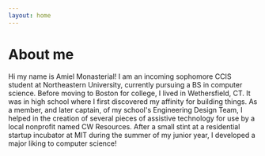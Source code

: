 ```yaml
---
layout: home
---
```

# About me

Hi my name is Amiel Monasterial! I am an incoming sophomore CCIS student at Northeastern University, currently pursuing a BS in computer science. Before moving to Boston for college, I lived in Wethersfield, CT. It was in high school where I first discovered my affinity for building things. As a member, and later captain, of my school's Engineering Design Team, I helped in the creation of several pieces of assistive technology for use by a local nonprofit named CW Resources. After a small stint at a residential startup incubator at MIT during the summer of my junior year, I developed a major liking to computer science!



